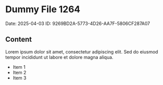 # Dummy File 1264

Date: 2025-04-03
ID: 9269BD2A-5773-4D26-AA7F-5806CF287A07

## Content

Lorem ipsum dolor sit amet, consectetur adipiscing elit.
Sed do eiusmod tempor incididunt ut labore et dolore magna aliqua.

* Item 1
* Item 2
* Item 3
